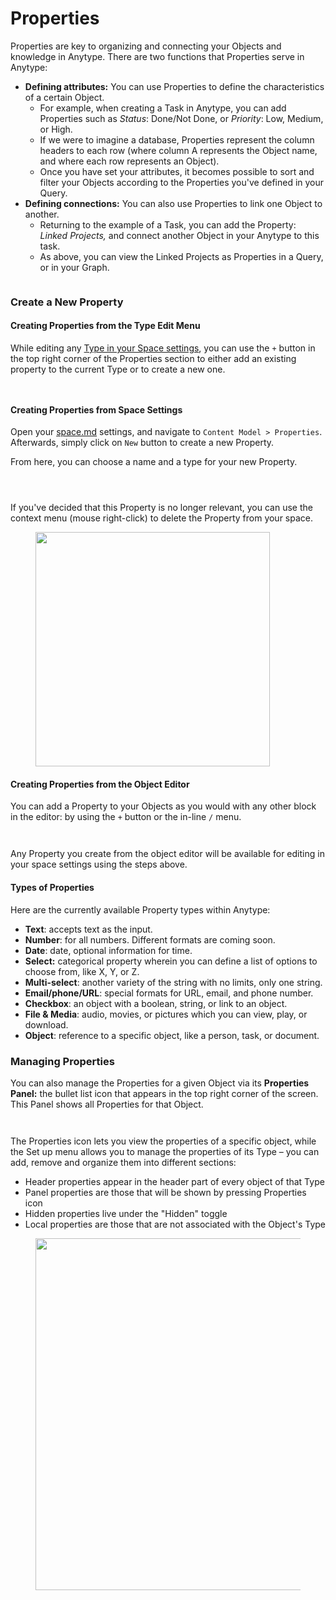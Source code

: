 # Properties

Properties are key to organizing and connecting your Objects and knowledge in Anytype. There are two functions that Properties serve in Anytype:

* **Defining attributes:** You can use Properties to define the characteristics of a certain Object.
  * For example, when creating a Task in Anytype, you can add Properties such as _Status_: Done/Not Done, or _Priority_: Low, Medium, or High.
  * If we were to imagine a database, Properties represent the column headers to each row (where column A represents the Object name, and where each row represents an Object).
  * Once you have set your attributes, it becomes possible to sort and filter your Objects according to the Properties you've defined in your Query.
* **Defining connections:** You can also use Properties to link one Object to another.
  * Returning to the example of a Task, you can add the Property: _Linked Projects,_ and connect another Object in your Anytype to this task.
  * As above, you can view the Linked Projects as Properties in a Query, or in your Graph.

<figure><img src="../../.gitbook/assets/image (198).png" alt=""><figcaption></figcaption></figure>

### Create a New Property

#### Creating Properties from the Type Edit Menu

While editing any [Type in your Space settings](./#creating-types-from-space-settings), you can use the `+` button in the top right corner of the Properties section to either add an existing property to the current Type or to create a new one.&#x20;

<div><figure><img src="../../.gitbook/assets/image (123).png" alt=""><figcaption></figcaption></figure> <figure><img src="../../.gitbook/assets/image (124).png" alt=""><figcaption></figcaption></figure></div>

#### Creating Properties from Space Settings

Open your [space.md](../install-and-setup/space.md "mention") settings, and navigate to `Content Model > Properties`. Afterwards, simply click on `New` button to create a new Property.

From here, you can choose a name and a type for your new Property.

<div><figure><img src="../../.gitbook/assets/image (187).png" alt=""><figcaption></figcaption></figure> <figure><img src="../../.gitbook/assets/image (188).png" alt=""><figcaption></figcaption></figure> <figure><img src="../../.gitbook/assets/image (189).png" alt=""><figcaption></figcaption></figure></div>

If you've decided that this Property is no longer relevant, you can use the context menu (mouse right-click) to delete the Property from your space.

<figure><img src="../../.gitbook/assets/image (190).png" alt="" width="375"><figcaption></figcaption></figure>

#### Creating Properties from the Object Editor

You can add a Property to your Objects as you would with any other block in the editor: by using the `+` button or the in-line `/` menu.

<div><figure><img src="../../.gitbook/assets/image (191).png" alt=""><figcaption></figcaption></figure> <figure><img src="../../.gitbook/assets/image (192).png" alt=""><figcaption></figcaption></figure></div>

Any Property you create from the object editor will be available for editing in your space settings using the steps above.

#### Types of Properties <a href="#types-of-relations" id="types-of-relations"></a>

Here are the currently available Property types within Anytype:

* **Text**: accepts text as the input.
* **Number**: for all numbers. Different formats are coming soon.
* **Date**: date, optional information for time.
* **Select:** categorical property wherein you can define a list of options to choose from, like X, Y, or Z.
* **Multi-select**: another variety of the string with no limits, only one string.
* **Email/phone/URL**: special formats for URL, email, and phone number.
* **Checkbox**: an object with a boolean, string, or link to an object.
* **File & Media**: audio, movies, or pictures which you can view, play, or download.
* **Object**: reference to a specific object, like a person, task, or document.

### Managing Properties

You can also manage the Properties for a given Object via its **Properties Panel:** the bullet list icon that appears in the top right corner of the screen. This Panel shows all Properties for that Object.

<div><figure><img src="../../.gitbook/assets/image (125).png" alt=""><figcaption></figcaption></figure> <figure><img src="../../.gitbook/assets/image (126).png" alt=""><figcaption></figcaption></figure></div>

The Properties icon lets you view the properties of a specific object, while the Set up menu allows you to manage the properties of its Type – you can add, remove and organize them into different sections:

* Header properties appear in the header part of every object of that Type
* Panel properties are those that will be shown by pressing Properties icon
* Hidden properties live under the "Hidden" toggle
* Local properties are those that are not associated with the Object's Type

<figure><img src="../../.gitbook/assets/image (127).png" alt="" width="563"><figcaption></figcaption></figure>
